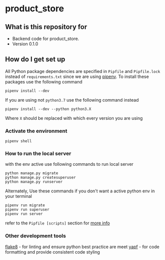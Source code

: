 # product_store

## What is this repository for

* Backend code for product_store.
* Version 0.1.0

## How do I get set up

All Python package dependencies are specified in `Pipfile` and `Pipfile.lock` instead of `requirements.txt` since we are using
[pipenv](https://pipenv.pypa.io/en/latest/). To install these packages use the following command

    pipenv install --dev

If you are using not `python3.7` use the following command instead

    pipenv install --dev --python python3.X

Where `X` should be replaced with which every version you are using

### Activate the environment

    pipenv shell

### How to run the local server

with the env active use following commands to run local server

    python manage.py migrate
    python manage.py createsuperuser
    python manage.py runserver

Alternately, Use these commands if you don't want a active python env in your terminal

    pipenv run migrate
    pipenv run superuser
    pipenv run server

refer to the `Pipfile [scripts]` section for [more info](https://pipenv-fork.readthedocs.io/en/latest/advanced.html#custom-script-shortcuts)

### Other development tools

[flake8](https://flake8.readthedocs.io/en/latest/) - for linting and ensure python best practice are meet
[yapf](https://github.com/google/yapf) - for code formatting and provide consistent code styling
